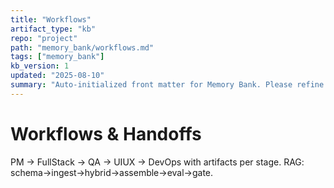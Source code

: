 ```yaml
---
title: "Workflows"
artifact_type: "kb"
repo: "project"
path: "memory_bank/workflows.md"
tags: ["memory_bank"]
kb_version: 1
updated: "2025-08-10"
summary: "Auto-initialized front matter for Memory Bank. Please refine the summary."
---
```


# Workflows & Handoffs

PM → FullStack → QA → UIUX → DevOps with artifacts per stage. RAG: schema→ingest→hybrid→assemble→eval→gate.

